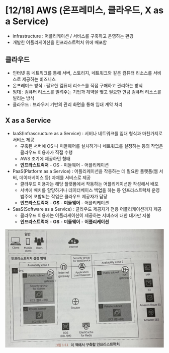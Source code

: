 # [12/18] AWS (온프레미스, 클라우드, X as a Service)

- infrastructure : 어플리케이션 / 서비스를 구축하고 운영하는 환경
- 개발한 어플리케이션을 인프라스트럭처 위에 배포함

## 클라우드

- 인터넷 등 네트워크를 통해 서버, 스토리지, 네트워크와 같은 컴퓨터 리소스를 서비스로 제공하는 비즈니스
- 온프레미스 방식 : 필요한 컴퓨터 리소스를 직접 구매하고 관리하는 방식
- 임대 : 컴퓨터 리소스를 빌려주는 기업과 계약을 맺고 필요한 만큼 컴퓨터 리소스를 빌리는 방식
- 클라우드 : 브라우저 기반의 관리 화면을 통해 임대 계약 처리

## X as a Service

- IaaS(Infrascructure as a Service) : 서버나 네트워크를 임대 형식과 마찬가지로 서비스 제공
    - 구축된 서버에 OS 나 미들웨어를 설치하거나 네트워크를 설정하는 등의 작업은 클라우드 이용자가 직접 수행
    - AWS 초기에 제공하던 형태
    - **인프라스트럭처** - OS - 미들웨어 - 어플리케이션
- PaaS(Platform as a Service) : 어플리케이션을 작동하는 데 필요한 플랫폼(웹 서버, 데이터베이스 등) 자체를 서비스로 제공
    - 클라우드 이용자는 해당 플랫폼에서 작동하는 어플리케이션만 작성해서 배포
    - 서버에 배치를 할당하거나 데이터베이스 백업을 하는 등 인프라스트럭처 운영 범주에 포함되는 작업은 클라우드 제공자가 담당
    - **인프라스트럭처** - **OS** - **미들웨어** - 어플리케이션
- SaaS(Software as a Service) : 클라우드 제공자가 전용 어플리케이션까지 제공
    - 클라우드 이용자는 어플리케이션이 제공하는 서비스에 대한 대가만 지불
    - **인프라스트럭처** - **OS** - **미들웨어** - **어플리케이션**

![](docs/1.jpeg)
